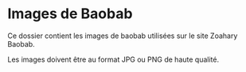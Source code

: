 # Images de Baobab

Ce dossier contient les images de baobab utilisées sur le site Zoahary Baobab.

Les images doivent être au format JPG ou PNG de haute qualité.
